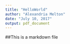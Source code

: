```yaml
---
title: "HelloWorld"
author: "Alexandria Melton"
date: "July 10, 2017"
output: pdf_document
---
```


##This is a markdown file

